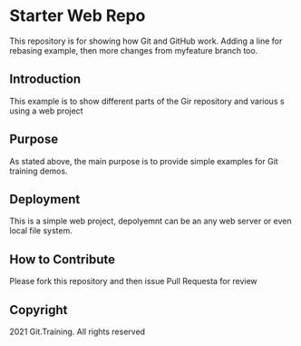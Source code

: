 # Starter Web Repo

This repository is for showing how Git and GitHub work. Adding a line for rebasing example,
then more changes from myfeature branch too.

## Introduction

This example is to show different parts of the Gir repository and various s
using a web project

## Purpose

As stated above, the main purpose is to provide simple examples for Git
training demos.

## Deployment

This is a simple web project, depolyemnt can be an any web server or even local file system.

## How to Contribute

Please fork this repository and then issue Pull Requesta for review

## Copyright

2021 Git.Training. All rights reserved